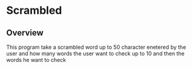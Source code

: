 # Scrambled

## Overview
This program take a scrambled word up to 50 character enetered by the user and how many words the user want to check up to 10 and then the words he want to check
